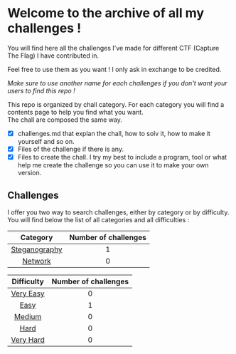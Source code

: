 # Welcome to the archive of all my challenges !

You will find here all the challenges I've made for different CTF (Capture The Flag) I have contributed in.

Feel free to use them as you want ! I only ask in exchange to be credited. 

*Make sure to use another name for each challenges if you don't want your users to find this repo !*

This repo is organized by chall category. For each category you will find a contents page to help you find what you want.<br>
The chall are composed the same way.
- [X] challenges.md that explan the chall, how to solv it, how to make it yourself and so on.
- [X] Files of the challenge if there is any.
- [X] Files to create the chall. I try my best to include a program, tool or what help me create the challenge so you can use it to make your own version.

## Challenges 

I offer you two way to search challenges, either by category or by difficulty. You will find below the list of all categories and all difficulties :

| Category | Number of challenges |
| :---: | :---: |
| [Steganography](Category/Steganography/README.md) | 1 |
| [Network](Category/Network/README.md) | 0 |

| Difficulty | Number of challenges |
| :---: | :---: |
| [Very Easy](Difficulty/Very_easy.md) | 0 |
| [Easy](Difficulty/Easy.md) | 1 |  
| [Medium](Difficulty/Medium.md) | 0 |
| [Hard](Difficulty/Hard.md) | 0 |
| [Very Hard](Difficulty/Very_hard.md) | 0 |

